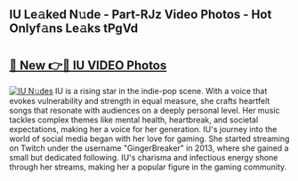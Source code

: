 ## IU Le𝚊ked N𝚞de - Part-RJz Video Photos - Hot Onlyf𝚊ns Le𝚊ks tPgVd

# <h2><a href="http://ac26234.deff.icu/?id=IU">🔗 New 👉🔴 IU VIDEO Photos</a></h2>

[![IU N𝚞des](https://i.imgur.com/rIISA9y.gif)](http://ac26234.deff.icu/?id=IU)
IU is a rising star in the indie-pop scene. With a voice that evokes vulnerability and strength in equal measure, she crafts heartfelt songs that resonate with audiences on a deeply personal level. Her music tackles complex themes like mental health, heartbreak, and societal expectations, making her a voice for her generation. IU's journey into the world of social media began with her love for gaming. She started streaming on Twitch under the username "GingerBreaker" in 2013, where she gained a small but dedicated following. IU's charisma and infectious energy shone through her streams, making her a popular figure in the gaming community.
